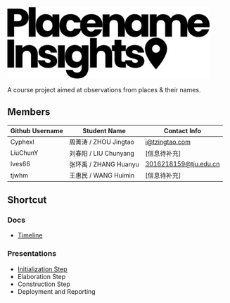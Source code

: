<img src="https://raw.githubusercontent.com/Cyphexl/placename-insights/master/logo.svg?sanitize=true" width="460px">

A course project aimed at observations from places & their names.



## Members

| Github Username | Student Name          | Contact Info          |
| --------------- | --------------------- | --------------------- |
| Cyphexl         | 周菁涛 / ZHOU Jingtao | i@tzingtao.com        |
| LiuChunY        | 刘春阳 / LIU Chunyang | [信息待补充]          |
| Ives66          | 张环禹 / ZHANG Huanyu | 3016218159@tju.edu.cn |
| tjwhm           | 王惠民 / WANG Huimin  | [信息待补充]          |

## Shortcut

### Docs

- [Timeline](https://github.com/Cyphexl/placename-insights/blob/master/docs/timeline.md)

### Presentations

- [Initialization Step](https://github.com/Cyphexl/placename-insights/blob/master/assets/week1.pdf)
- Elaboration Step
- Construction Step
- Deployment and Reporting

